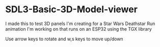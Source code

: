 # SDL3-Basic-3D-Model-viewer
I made this to test 3D panels I'm creating for a Star Wars Deathstar Run animation I'm working on that runs on an ESP32 using the TGX library

Use arrow keys to rotate and w,s keys to move up/down
